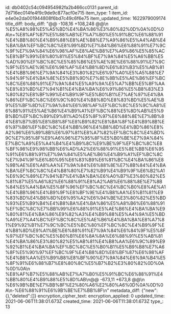id: db0402c54c094954982fa2b466cc0131
parent_id: 7d716ec014fe4f9c9de9c877acf0e715
item_type: 1
item_id: e4e0e2da001944808f6bd7c49c6f6e75
item_updated_time: 1622979009174
title_diff: 
body_diff: "@@ -108,16 +108,248 @@\\n %E5%A8%98%E5%A5%BD%E4%BA%86%E3%80%82%0D%0A%0D%0A\\n+%E8%AF%B7%E5%88%AB%E7%A7%B0%E5%91%BC%E6%88%91%E4%BB%80%E4%B9%88%E8%AE%B8%E7%A9%86%E5%A4%AB%E4%BA%BA%EF%BC%8C%E8%99%BD%E7%84%B6%E6%88%91%E7%9C%9F%E7%9A%84%E6%98%AF%E8%AE%B8%E7%A9%86%E5%85%AC%E8%BF%99%E8%80%81%E5%84%BF%E7%9A%84%E5%A6%BB%E5%AD%90%EF%BC%8C%E5%85%B6%E5%AE%9E%E6%88%91%E7%9C%9F%E5%AE%9E%E6%98%AF%E4%B8%8D%E6%83%B3%E5%AB%81%E4%BB%96%E7%9A%84%E3%80%82%E6%97%A0%E5%A5%88%E7%94%9F%E4%BA%8E%E5%B8%9D%E7%8E%8B%E5%AE%B6%EF%BC%8C%E6%88%91%E7%9A%84%E5%A9%9A%E5%A7%BB%E5%8F%AA%E8%83%BD%E7%94%B1%E4%BA%BA%E6%91%86%E5%B8%83%E3%80%82%E8%BF%99%E4%B9%9F%E5%B0%B1%E7%AE%97%E4%BA%86%EF%BC%8C%E6%9C%80%E4%B8%8D%E8%83%BD%E5%AE%B9%E5%BF%8D%E7%9A%84%E6%98%AF%EF%BC%8C%E5%9C%A8%E6%88%91%E5%AE%B6%E4%B9%A1%EF%BC%88%E5%8D%AB%E5%9B%BD%EF%BC%89%E9%81%AD%E5%8F%97%E6%88%8E%E7%8B%84%E8%B7%B5%E8%B8%8F%E8%B9%82%E8%BA%8F%E4%B9%8B%E6%97%B6%EF%BC%8C%E4%BB%96%E4%B8%8D%E4%BD%86%E8%A2%96%E6%89%8B%E6%97%81%E8%A7%82%EF%BC%8C%E4%BD%9C%E7%95%8F%E9%A6%96%E7%95%8F%E5%B0%BE%E7%9A%84%E7%BC%A9%E5%A4%B4%E4%B9%8C%E9%BE%9F%EF%BC%8C%E8%BF%98%E9%98%BB%E6%AD%A2%E6%88%91%E5%8E%BB%E6%95%91%E6%88%91%E7%9A%84%E5%AE%B6%E4%B9%A1%EF%BC%8C%E7%94%9F%E6%80%95%E6%83%B9%E6%81%BC%E4%BA%86%E8%9B%AE%E6%A8%AA%E7%9A%84%E6%88%8E%E7%8B%84%E4%BA%BA%EF%BC%8C%E4%B8%80%E7%82%B9%E4%B9%9F%E6%B2%A1%E6%9C%89%E7%94%B7%E4%BA%BA%E6%A0%B7%E3%80%82%E5%81%87%E5%A6%82%E6%88%91%E8%A2%AB%E6%88%8E%E7%8B%84%E5%A4%BA%E5%8F%96%EF%BC%8C%E4%BC%B0%E8%AE%A1%E4%BB%96%E4%B9%9F%E8%BF%9E%E4%B8%AA%E5%B1%81%E9%83%BD%E4%B8%8D%E6%95%A2%E6%94%BE%E3%80%82%E5%BD%93%E5%B9%B4%E4%B8%BA%E4%BA%86%E5%A8%B6%E6%88%91%EF%BC%8C%E7%BB%99%E6%88%91%E5%AE%B6%E4%BA%BA%E9%80%81%E4%BA%86%E9%82%A3%E4%B9%88%E5%A4%9A%E5%BD%A9%E7%A4%BC%EF%BC%8C%E5%AE%B6%E4%BA%BA%E8%A7%81%E9%92%B1%E7%9C%BC%E5%BC%80%EF%BC%8C%E4%B9%9F%E4%B8%8D%E9%A1%BE%E6%88%91%E7%9A%84%E6%84%9F%E5%8F%97%EF%BC%8C%E5%B0%B1%E6%8A%8A%E6%88%91%E5%AB%81%E4%BA%86%E3%80%82%E5%AB%81%E4%B8%AA%E6%9C%89%E9%92%B1%E4%BA%BA%EF%BC%8C%E5%B0%B1%E5%B9%B8%E7%A6%8F%E5%90%97%EF%BC%9F%E4%B8%8D%E8%BF%87%E6%98%AF%E4%B8%AA%E5%B9%B8%E8%BF%90%E7%9A%84%E6%9A%B4%E5%8F%91%E6%88%B7%E8%80%8C%E5%B7%B2%E3%80%82%0D%0A%0D%0A\\n %E8%AF%B7%E5%88%AB%E7%A7%B0%E5%91%BC%E6%88%91%E4%BB%80%E4%B9%88%E5%8D%AB\\n@@ -673,11 +673,8 @@\\n %E6%9B%BE%E7%BB%8F%E2%80%A6%E2%80%A6%0D%0A%0D%0A\\n-%E6%88%91%E6%9B%BE%E7%BB%8F\\n"
metadata_diff: {"new":{},"deleted":[]}
encryption_cipher_text: 
encryption_applied: 0
updated_time: 2021-06-06T11:38:01.673Z
created_time: 2021-06-06T11:38:01.673Z
type_: 13